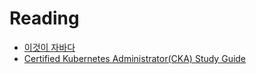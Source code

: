 # Reading


- [이것이 자바다](./thisIsJava/README.md)
- [Certified Kubernetes Administrator(CKA) Study Guide](./CKA/README.md)